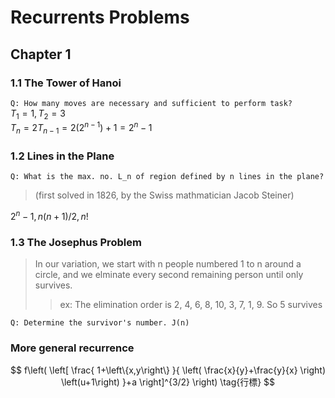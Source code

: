 # Recurrents Problems

## Chapter 1
### 1.1 The Tower of Hanoi
`Q: How many moves are necessary and sufficient to perform task?`  
$T_1 = 1, T_2 = 3$  
$T_n = 2T_{n-1} = 2(2^{n-1}) + 1 = 2^n - 1$

### 1.2 Lines in the Plane
`Q: What is the max. no. L_n of region defined by n lines in the plane?`  
> (first solved in 1826, by the Swiss mathmatician Jacob Steiner)  

$2^n - 1, n(n+1)/2, n!$

### 1.3 The Josephus Problem
> In our variation, we start with n people numbered 1 to n around a circle, and we elminate every second remaining  person until only survives.  
>> ex: The elimination order is 2, 4, 6, 8, 10, 3, 7, 1, 9. So 5 survives  

`Q: Determine the survivor's number. J(n)`

### More general recurrence
$$
f\left(
   \left[
     \frac{
       1+\left\{x,y\right\}
     }{
       \left(
          \frac{x}{y}+\frac{y}{x}
       \right)
       \left(u+1\right)
     }+a
   \right]^{3/2}
\right)
\tag{行標}
$$
